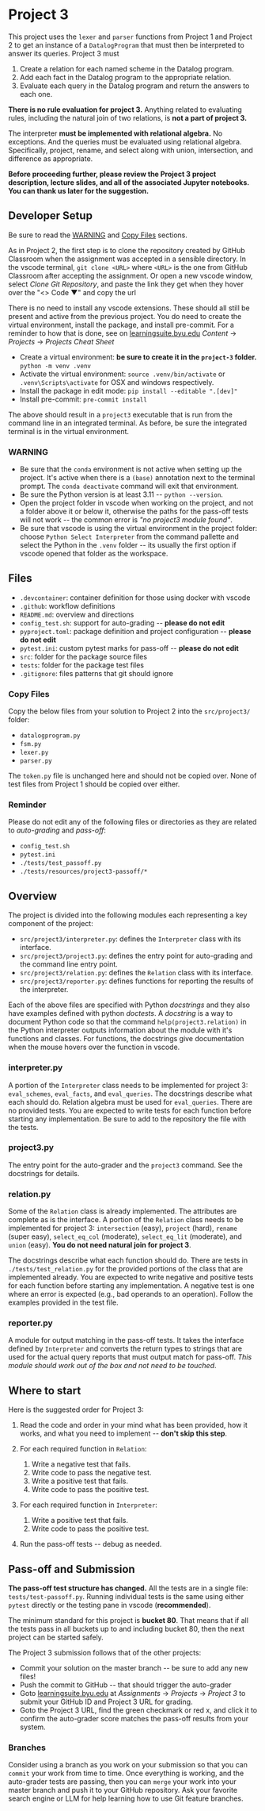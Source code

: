 # Project 3


This project uses the `lexer` and `parser` functions from Project 1 and Project 2 to get an instance of a `DatalogProgram` that must then be interpreted to answer its queries. Project 3 must

  1. Create a relation for each named scheme in the Datalog program.
  1. Add each fact in the Datalog program to the appropriate relation.
  1. Evaluate each query in the Datalog program and return the answers to each one.

**There is no rule evaluation for project 3.** Anything related to evaluating rules, including the natural join of two relations, is **not a part of project 3.**

The interpreter **must be implemented with relational algebra.** No exceptions. And the queries must be evaluated using relational algebra. Specifically, project, rename, and select along with union, intersection, and difference as appropriate.

**Before proceeding further, please review the Project 3 project description, lecture slides, and all of the associated Jupyter notebooks. You can thank us later for the suggestion.**

## Developer Setup

Be sure to read the [WARNING](#warning) and [Copy Files](#copy-files) sections.

As in Project 2, the first step is to clone the repository created by GitHub Classroom when the assignment was accepted in a sensible directory. In the vscode terminal, `git clone <URL>` where `<URL>` is the one from GitHub Classroom after accepting the assignment. Or open a new vscode window, select _Clone Git Repository_, and paste the link they get when they hover over the "<> Code ▼" and copy the url

There is no need to install any vscode extensions. These should all still be present and active from the previous project. You do need to create the virtual environment, install the package, and install pre-commit. For a reminder to how that is done, see on [learningsuite.byu.edu](https://learningsuite.byu.edu) _Content_ &rarr; _Projects_ &rarr; _Projects Cheat Sheet_

  * Create a virtual environment: **be sure to create it in the `project-3` folder.** `python -m venv .venv`
  * Activate the virtual environment: `source .venv/bin/activate` or `.venv\Scripts\activate` for OSX and windows respectively.
  * Install the package in edit mode: `pip install --editable ".[dev]"`
  * Install pre-commit: `pre-commit install`

The above should result in a `project3` executable that is run from the command line in an integrated terminal. As before, be sure the integrated terminal is in the virtual environment.

### WARNING

  * Be sure that the `conda` environment is not active when setting up the project. It's active when there is a `(base)` annotation next to the terminal prompt. The `conda deactivate` command will exit that environment.
  * Be sure the Python version is at least 3.11 -- `python --version`.
  * Open the project folder in vscode when working on the project, and not a folder above it or below it, otherwise the paths for the pass-off tests will not work -- the common error is _"no project3 module found"_.
  * Be sure that vscode is using the virtual environment in the project folder: choose `Python Select Interpreter` from the command pallette and select the Python in the `.venv` folder -- its usually the first option if vscode opened that folder as the workspace.

## Files

  * `.devcontainer`: container definition for those using docker with vscode
  * `.github`: workflow definitions
  * `README.md`: overview and directions
  * `config_test.sh`: support for auto-grading -- **please do not edit**
  * `pyproject.toml`: package definition and project configuration -- **please do not edit**
  * `pytest.ini`: custom pytest marks for pass-off -- **please do not edit**
  * `src`: folder for the package source files
  * `tests`: folder for the package test files
  * `.gitignore`: files patterns that git should ignore

### Copy Files

Copy the below files from your solution to Project 2 into the `src/project3/` folder:

  * `datalogprogram.py`
  * `fsm.py`
  * `lexer.py`
  * `parser.py`

The `token.py` file is unchanged here and should not be copied over. None of test files from Project 1 should be copied over either.

### Reminder

Please do not edit any of the following files or directories as they are related to _auto-grading_ and _pass-off_:

  * `config_test.sh`
  * `pytest.ini`
  * `./tests/test_passoff.py`
  * `./tests/resources/project3-passoff/*`

## Overview

The project is divided into the following modules each representing a key component of the project:

  * `src/project3/interpreter.py`: defines the `Interpreter` class with its interface.
  * `src/project3/project3.py`: defines the entry point for auto-grading and the command line entry point.
  * `src/project3/relation.py`: defines the `Relation` class with its interface.
  * `src/project3/reporter.py`: defines functions for reporting the results of the interpreter.

Each of the above files are specified with Python _docstrings_ and they also have examples defined with python _doctests_. A _docstring_ is a way to document Python code so that the command `help(project3.relation)` in the Python interpreter outputs information about the module with it's functions and classes. For functions, the docstrings give documentation when the mouse hovers over the function in vscode.

### interpreter.py

A portion of the `Interpreter` class needs to be implemented for project 3: `eval_schemes`, `eval_facts`, and `eval_queries`. The docstrings describe what
each should do. Relation algebra must be used for `eval_queries`. There are no provided tests. You are expected to write tests for each function before starting any implementation. Be sure to add to the repository the file with the tests.

### project3.py

The entry point for the auto-grader and the `project3` command. See the docstrings for details.

### relation.py

Some of the `Relation` class is already implemented. The attributes are complete as is the interface. A portion of the `Relation` class needs to be implemented for project 3: `intersection` (easy), `project` (hard), `rename` (super easy), `select_eq_col` (moderate), `select_eq_lit` (moderate), and `union` (easy). **You do not need natural join for project 3**.

The docstrings describe what each function should do. There are tests in `./tests/test_relation.py` for the provided portions of the class that are implemented already. You are expected to write negative and positive tests for each function before starting any implementation. A negative test is one where an error is expected (e.g., bad operands to an operation). Follow the examples provided in the test file.

### reporter.py

A module for output matching in the pass-off tests. It takes the interface defined by `Interpreter` and converts the return types to strings that are used for the actual query reports that must output match for pass-off. _This module should work out of the box and not need to be touched_.

## Where to start

Here is the suggested order for Project 3:

1. Read the code and order in your mind what has been provided, how it works, and what you need to implement -- **don't skip this step**.
1. For each required function in `Relation`:

    1. Write a negative test that fails.
    1. Write code to pass the negative test.
    1. Write a positive test that fails.
    1. Write code to pass the positive test.

1. For each required function in `Interpreter`:

    1. Write a positive test that fails.
    1. Write code to pass the positive test.

1. Run the pass-off tests -- debug as needed.

## Pass-off and Submission

**The pass-off test structure has changed.** All the tests are in a single file: `tests/test-passoff.py`. Running individual tests is the same using either `pytest` directly or the testing pane in vscode (**recommended**).

The minimum standard for this project is **bucket 80**. That means that if all the tests pass in all buckets up to and including bucket 80, then the next project can be started safely.

The Project 3 submission follows that of the other projects:

  * Commit your solution on the master branch -- be sure to add any new files!
  * Push the commit to GitHub -- that should trigger the auto-grader
  * Goto [learningsuite.byu.edu](https://learningsuite.byu.edu) at _Assignments_ &rarr; _Projects_ &rarr; _Project 3_ to submit your GitHub ID and Project 3 URL for grading.
  * Goto the Project 3 URL, find the green checkmark or red x, and click it to confirm the auto-grader score matches the pass-off results from your system.

### Branches

Consider using a branch as you work on your submission so that you can `commit` your work from time to time. Once everything is working, and the auto-grader tests are passing, then you can `merge` your work into your master branch and push it to your GitHub repository. Ask your favorite search engine or LLM for help learning how to use Git feature branches.
